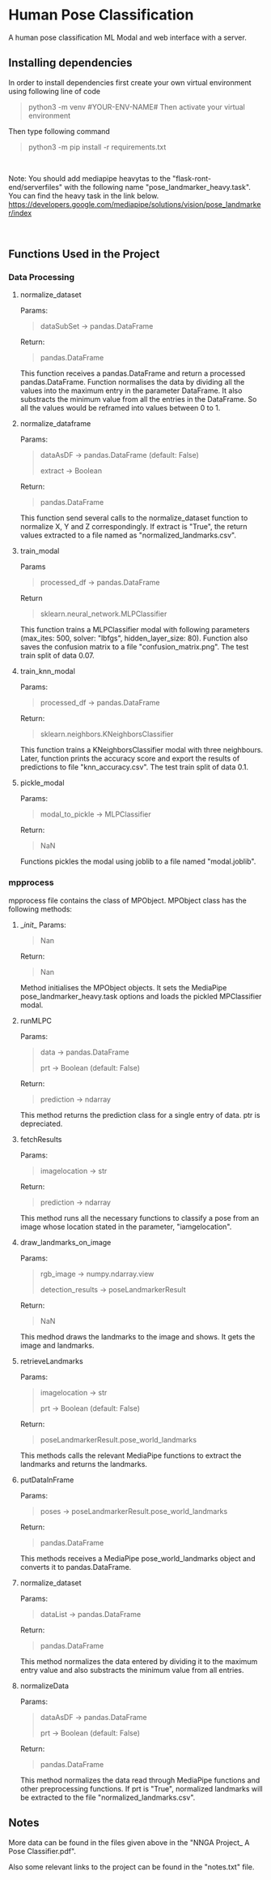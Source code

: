 # Human Pose Classification
A human pose classification ML Modal and web interface with a server.

## Installing dependencies
In order to install dependencies first create your own virtual environment using following line of code
> python3 -m venv #YOUR-ENV-NAME#
Then activate your virtual environment

Then type following command
> python3 -m pip install -r requirements.txt

<br>

Note:
You should add mediapipe heavytas to the "flask-ront-end/serverfiles" with the following name "pose_landmarker_heavy.task".
You can find the heavy task in the link below.
https://developers.google.com/mediapipe/solutions/vision/pose_landmarker/index

<br>

## Functions Used in the Project
### Data Processing
1. normalize_dataset

   Params:
   
   > dataSubSet -> pandas.DataFrame
   
   Return:
   
   > pandas.DataFrame
   
   This function receives a pandas.DataFrame and return a processed pandas.DataFrame. Function normalises the data by dividing all the values into the maximum entry in the parameter DataFrame. It also substracts the minimum value from all the entries in the DataFrame. So all the values would be reframed into values between 0 to 1.

2. normalize_dataframe

   Params:

   > dataAsDF -> pandas.DataFrame (default: False)
   >
   > extract -> Boolean
   
   Return:

   > pandas.DataFrame
   
   This function send several calls to the normalize_dataset function to normalize X, Y and Z correspondingly. If extract is "True", the return values extracted to a file named as "normalized_landmarks.csv".
   
3. train_modal

   Params

   > processed_df -> pandas.DataFrame

   Return

   > sklearn.neural_network.MLPClassifier

   This function trains a MLPClassifier modal with following parameters (max_ites: 500, solver: "lbfgs", hidden_layer_size: 80).
   Function also saves the confusion matrix to a file "confusion_matrix.png".
   The test train split of data 0.07.

4. train_knn_modal

   Params:

   > processed_df -> pandas.DataFrame
   
   Return:

   > sklearn.neighbors.KNeighborsClassifier
   
   This function trains a KNeighborsClassifier modal with three neighbours.
   Later, function prints the accuracy score and export the results of predictions to file "knn_accuracy.csv".
   The test train split of data 0.1.

5. pickle_modal

   Params:

   > modal_to_pickle -> MLPClassifier
   
   Return:

   > NaN
   
   Functions pickles the modal using joblib to a file named "modal.joblib".

### mpprocess
mpprocess file contains the class of MPObject. MPObject class has the following methods:
1. \__init__
   Params:

   > Nan

   Return:

   > Nan

   Method initialises the MPObject objects. It sets the MediaPipe pose_landmarker_heavy.task options and loads the pickled MPClassifier modal.

2. runMLPC

   Params:

   > data -> pandas.DataFrame
   >
   > prt -> Boolean (default: False)

   Return:

   > prediction -> ndarray

   This method returns the prediction class for a single entry of data. ptr is depreciated.

3. fetchResults

   Params:

   > imagelocation -> str
   
   Return:

   > prediction -> ndarray
   
   This method runs all the necessary functions to classify a pose from an image whose location stated in the parameter, "iamgelocation".

4. draw_landmarks_on_image

   Params:
   
   > rgb_image -> numpy.ndarray.view
   >
   > detection_results -> poseLandmarkerResult

   Return:

   > NaN

   This medhod draws the landmarks to the image and shows. It gets the image and landmarks.

5. retrieveLandmarks

   Params:

   > imagelocation -> str
   >
   > prt -> Boolean (default: False)

   Return:

   > poseLandmarkerResult.pose_world_landmarks

   This methods calls the relevant MediaPipe functions to extract the landmarks and returns the landmarks.

6. putDataInFrame

   Params:

   > poses -> poseLandmarkerResult.pose_world_landmarks
   
   Return:

   > pandas.DataFrame

   This methods receives a MediaPipe pose_world_landmarks object and converts it to pandas.DataFrame.


7. normalize_dataset

   Params:

   > dataList -> pandas.DataFrame
   
   Return:

   > pandas.DataFrame

   This method normalizes the data entered by dividing it to the maximum entry value and also substracts the minimum value from all entries.

8. normalizeData

   Params:

   > dataAsDF -> pandas.DataFrame
   >
   > prt -> Boolean (default: False) 
   
   Return:

   > pandas.DataFrame

   This method normalizes the data read through MediaPipe functions and other preprocessing functions. If prt is "True", normalized landmarks will be extracted to the file "normalized_landmarks.csv".

## Notes

More data can be found in the files given above in the "NNGA Project_ A Pose Classifier.pdf".

Also some relevant links to the project can be found in the "notes.txt" file.

